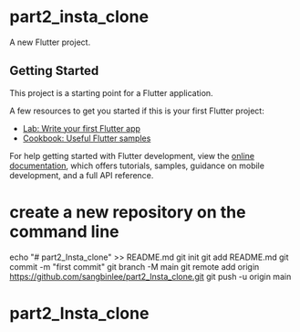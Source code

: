 # part2_insta_clone

A new Flutter project.

## Getting Started

This project is a starting point for a Flutter application.

A few resources to get you started if this is your first Flutter project:

- [Lab: Write your first Flutter app](https://docs.flutter.dev/get-started/codelab)
- [Cookbook: Useful Flutter samples](https://docs.flutter.dev/cookbook)

For help getting started with Flutter development, view the
[online documentation](https://docs.flutter.dev/), which offers tutorials,
samples, guidance on mobile development, and a full API reference.








# create a new repository on the command line

echo "# part2_Insta_clone" >> README.md
git init
git add README.md
git commit -m "first commit"
git branch -M main
git remote add origin https://github.com/sangbinlee/part2_Insta_clone.git
git push -u origin main

# part2_Insta_clone